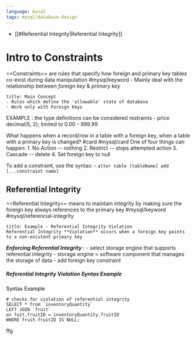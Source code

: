 ```yaml
---
language: mysql
tags: mysql/database-design
---
```


- [[#Referential Integrity|Referential Integrity]]

# Intro to Constraints



==Constraints==  are rules that specify how foreign and primary key tables co-exist during data manipulation #mysql/keyword
	- Mainly deal with the relationship between *foreign key* & *primary key*


```ad-info
title: Main Concept
- Rules which define the 'allowable' state of database
- Work only with Foreign Keys
```

EXAMPLE :
 the type definitions can be considered restraints
	 - price  decimal(5, 2); limited to 0.00 - 999.99


What happens when a record/row in a table with a foreign key, when a table with a primary key is changed? #card #mysql/card
	 One of four things can happen:
		 1. No Action -- nothing
		 2. Restrict -- stops attempted action
		 3. Cascade -- delete
		 4. Set foreign key to null


To add a constraint, use the syntax:
	- `alter table [tableName] add [...constraint name]`

## Referential Integrity

==Referential Integrity== means  to maintain integrity by making sure the foreign key always references to the primary key #mysql/keyword #mysql/referencial-integrity


```ad-example
title: Example - Referential Integrity Violation
Referential Integrity **Violation** occurs when a foreign key points to a non-existent primary key
```

***Enforcing Referential Integrity*** :
	- select storage engine that supports referential integrity
		- storage engine = software component that manages the storage of data
	-  add foreign key constraint

##### Referential Integrity Violation Syntax Example

<mark style="background: #FFFFFF">Syntax Example</mark> 
```mysql
# checks for violation of referential integrity
SELECT * from `inventoryQuantity`
LEFT JOIN `fruit`
on fuit.fruitID = inventoryQuantity.fruitID
WHERE fruit.fruitID IS NULL;
```


ffg